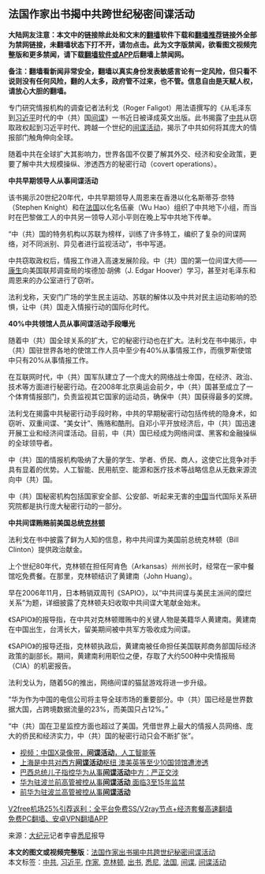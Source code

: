  <h2>法国作家出书揭中共跨世纪秘密间谍活动</h2> <p class="notice"><b>大陆网友注意：本文中的链接除此处和文末的<a href="https://github.com/bannedbook/fanqiang" >翻墙</a>软件下载和<a href="https://github.com/killgcd/justmysocks/blob/master/README.md">翻墙推荐</a>链接外全部为禁网链接，未翻墙状态下打不开，请勿点击。此为文字版禁闻，欲看图文视频完整版和更多禁闻，请下载<a href="https://github.com/bannedbook/fanqiang">翻墙软件或APP</a>后翻墙上禁闻网。</p><p>备注：翻墙看新闻非常安全，翻墙以真实身份发表敏感言论有一定风险，但只看不说则没有任何风险，翻的人太多，政府管不过来，也不管。信息自由是天赋人权，请放心大胆的翻墙。</b></p>  <div class="entry"> <p id="conimg">专门研究情报机构的调查记者法利戈（Roger Faligot）用法语撰写的《从毛泽东到<a href="https://www.bannedbook.org/bnews/tag/%e4%b9%a0%e8%bf%91%e5%b9%b3/" class="st_tag internal_tag" rel="tag" title="标签 习近平 下的日志">习近平</a>时代的中（共）国<a href="https://www.bannedbook.org/bnews/tag/%e9%97%b4%e8%b0%8d/" class="st_tag internal_tag" rel="tag" title="标签 间谍 下的日志">间谍</a>》一书近日被译成英文出版。此书揭露了<a href="https://www.bannedbook.org/bnews/tag/%e4%b8%ad%e5%85%b1/" class="st_tag internal_tag" rel="tag" title="标签 中共 下的日志">中共</a>从窃取政权起到习近平时代、跨越一个世纪的<a href="https://www.bannedbook.org/bnews/tag/%E9%97%B4%E8%B0%8D%E6%B4%BB%E5%8A%A8/" class="st_tag internal_tag" rel="tag" title="标签 间谍活动 下的日志">间谍活动</a>，揭示了中共如何将其庞大的情报部门触角伸向全球。</p> <p>随着中共在全球扩大其影响力，世界各国不仅要了解其外交、经济和安全政策，更要了解中共大规模操纵、渗透西方的秘密行动（covert operations）。</p> <p><strong>中共早期领导人从事间谍活动</strong></p> <p>该书揭示20世纪20年代，中共早期领导人周恩来在香港以化名斯蒂芬·奈特（Stephen Knight）和在<a href="https://www.bannedbook.org/bnews/tag/%e6%b3%95%e5%9b%bd/" class="st_tag internal_tag" rel="tag" title="标签 法国 下的日志">法国</a>以化名伍豪（Wu Hao）组织了中共地下小组，而当时在巴黎做工人的中共另一领导人邓小平则在晚上写中共地下传单。</p> <p>“中（共）国的特务机构以苏联为榜样，训练了许多特工，编织了复杂的间谍网络，对不同派别、异见者进行监视活动”，书中写道。</p>  <p>中共窃取政权后，情报工作进入高速发展阶段。中（共）国的第一位间谍大师——<span class='wp_keywordlink'><a href="https://www.bannedbook.org/forum2/topic1148.html" title="纪实文学：康生评传" target="_blank">康生</a></span>向美国联邦调查局的埃德加·胡佛（J. Edgar Hoover）学习，甚至对毛泽东和周恩来的办公室进行了窃听。</p> <p>法利戈称，天安门广场的学生民主运动、苏联的解体以及中共对民主运动影响的恐惧，让中（共）国走入情报行动的国际化时代。</p> <p><strong>40%</strong><strong>中共领馆人员从事间谍活动手段曝光</strong></p> <p>随着中（共）国全球关系的扩大，它的秘密行动也在扩大。法利戈在书中揭示，中（共）国驻世界各地的使馆工作人员中至少有40%从事情报工作，而俄罗斯使馆中只有20%从事情报工作。</p> <p>在互联网时代，中（共）国军队建立了一个庞大的网络战士帝国，在经济、政治、技术等方面进行秘密行动。在2008年北京奥运会前夕，中（共）国甚至成立了一个体育情报部门，负责监视其它国家的运动员，确保中（共）国获得最多的奖牌。</p>  <p>法利戈在揭露中共秘密行动手段时称，中共的早期秘密行动包括传统的隐身术，如窃听、双重间谍、“美女计”、贿赂和酷刑。自邓小平开放经济后，中（共）国迅速开展工业和经济间谍活动。目前，中（共）国已经成为网络间谍、黑客和金融操纵的全球领导者。</p> <p>中（共）国的情报机构吸纳了大量的学生、学者、侨民、商人，这使它比竞争对手具有显着的优势。人工智能、民用航空、能源和医疗技术等战略信息从无数来源流向中（共）国。</p> <p>中（共）国秘密机构包括国家安全部、公安部、听起来无害的<span class='wp_keywordlink_affiliate'><a href="https://www.bannedbook.org/" title="中国" target="_blank">中国</a></span>当代国际关系研究院都是执行庞大秘密行动的一部分。</p> <p><strong>中共间谍贿赂前美国总统<a href="https://www.bannedbook.org/bnews/tag/%e5%85%8b%e6%9e%97%e9%a1%bf/" class="st_tag internal_tag" rel="tag" title="标签 克林顿 下的日志">克林顿</a></strong></p> <p>法利戈在书中披露了鲜为人知的信息，称中共间谍为美国前总统克林顿（Bill Clinton）提供政治献金。</p>  <p>上个世纪80年代，克林顿在担任阿肯色（Arkansas）州州长时，经常在一家中餐馆吃免费餐。在那里，克林顿结识了黄建南（John Huang）。</p> <p>早在2006年11月，日本畅销双周刊《SAPIO》，以“中共间谍与美民主派间的糜烂关系”为题，详细披露了克林顿夫妇收取中共间谍大笔献金始末。</p> <p>《SAPIO》的报导指，在中共对克林顿赠贿中的关键人物是美籍华人黄建南。黄建南在中国出生，台湾长大，留美期间被中共军方吸收成为间谍。</p> <p>《SAPIO》的报导还指，克林顿执政后，黄建南被任命担任美国联邦商务部国际经济政策的副部长。期间，黄建南利用职位之便，存取了大约500种中央情报局（CIA）的机密报告。</p> <p>法利戈认为，随着5G的推出，网络间谍的猫鼠游戏将进一步升级。</p>  <p>“华为作为中国的电信公司将主导全球市场的重要部分。中（共）国已经是世界数据大国，占跨境数据流量的23%，而美国只占12%。”</p> <p>“中（共）国在卫星监控方面也超过了美国。凭借世界上最大的情报人员网络、庞大的侨民和经济实力，中（共）国的秘密行动只会不断扩张”。</p> <ul class='op-related-articles' title='相关阅读'> <li><a href='https://www.bannedbook.org/bnews/comments/20201220/1451654.html' target='_blank'>视频：中国X录像带，<b>间谍活动</b>，人工智能等</a></li> <li><a href='https://www.bannedbook.org/bnews/cnnews/20201215/1447789.html' target='_blank'>上海是中共对西方<b>间谍活动</b>枢纽 澳美英等至少10国领馆遭渗透</a></li> <li><a href='https://www.bannedbook.org/bnews/baitai/20201125/1436934.html' target='_blank'>巴西总统儿子指&#8203;&#8203;控华为从事<b>间谍活动</b>中方：严正交涉</a></li> <li><a href='https://www.bannedbook.org/bnews/headline/20201119/1433661.html' target='_blank'>华为驻波兰前高管被控从事<b>间谍活动</b> 面临3至15年监禁</a></li> <li><a href='https://www.bannedbook.org/bnews/headline/20201119/1433419.html' target='_blank'>前华为驻波兰高管被控从事<b>间谍活动</b></a></li> </ul> <p class="texttj"> <a href="https://github.com/bannedbook/fanqiang/wiki/V2ray%E6%9C%BA%E5%9C%BA" target="_blank">V2free机场25%引荐返利：全平台免费SS/V2ray节点+经济套餐高速翻墙</a><br/> <a href="https://github.com/bannedbook/fanqiang/wiki/%E7%A6%81%E9%97%BB%E7%BD%91%E5%AE%89%E5%8D%93%E7%BF%BB%E5%A2%99%E6%96%B0%E9%97%BBAPP" target="_blank">免费PC翻墙、安卓VPN翻墙APP</a></p><p> 来源：<span class='wp_keywordlink_affiliate'><a href="http://www.epochtimes.com/" title="大纪元" target="_blank">大纪元</a></span>记者李睿<a href="https://www.bannedbook.org/bnews/tag/%e6%82%89%e5%b0%bc/" class="st_tag internal_tag" rel="tag" title="标签 悉尼 下的日志">悉尼</a>报导 </p><a name='sharetosocial'></a>       <div><b>本文的图文或视频完整版</b>：<a href='https://www.bannedbook.org/bnews/cbnews/20201229/1456809.html'>法国作家出书揭中共跨世纪秘密间谍活动</a></div>  </div><!--END ENTRY--> <div class="postfooter"> <div>本文标签：<a href="https://www.bannedbook.org/bnews/tag/%e4%b8%ad%e5%85%b1/" rel="tag">中共</a>, <a href="https://www.bannedbook.org/bnews/tag/%e4%b9%a0%e8%bf%91%e5%b9%b3/" rel="tag">习近平</a>, <a href="https://www.bannedbook.org/bnews/tag/%e4%bd%9c%e5%ae%b6/" rel="tag">作家</a>, <a href="https://www.bannedbook.org/bnews/tag/%e5%85%8b%e6%9e%97%e9%a1%bf/" rel="tag">克林顿</a>, <a href="https://www.bannedbook.org/bnews/tag/%E5%87%BA%E4%B9%A6/" rel="tag">出书</a>, <a href="https://www.bannedbook.org/bnews/tag/%e6%82%89%e5%b0%bc/" rel="tag">悉尼</a>, <a href="https://www.bannedbook.org/bnews/tag/%e6%b3%95%e5%9b%bd/" rel="tag">法国</a>, <a href="https://www.bannedbook.org/bnews/tag/%e9%97%b4%e8%b0%8d/" rel="tag">间谍</a>, <a href="https://www.bannedbook.org/bnews/tag/%E9%97%B4%E8%B0%8D%E6%B4%BB%E5%8A%A8/" rel="tag">间谍活动</a></div>  </div><!--END POSTFOOTER--> 